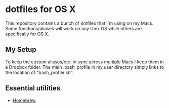 dotfiles for OS X
=================

This repository contains a bunch of dotfiles that I'm using on my Macs. Some functions/aliases will work on any Unix OS while others are specifically for OS X.

## My Setup
To keep the custom aliases/etc. in sync across multiple Macs I keep them in a Dropbox folder. The main .bash\_profile in my user directory simply links to the location of "bash\_profile.sh".

## Essential utilities
 + [Homebrew](http://brew.sh)
